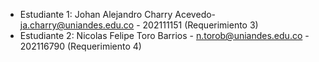 - Estudiante 1: Johan Alejandro Charry Acevedo- ja.charry@uniandes.edu.co - 202111151 (Requerimiento 3)
- Estudiante 2: Nicolas Felipe Toro Barrios - n.torob@uniandes.edu.co - 202116790 (Requerimiento 4)